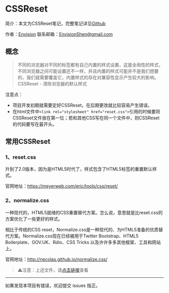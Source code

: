 # CSSReset

简介：本文为CSSReset笔记，完整笔记详见[Github](https://github.com/MrEnvision/Front-end_learning_notes)

作者：[Envision](https://github.com/MrEnvision)         联系邮箱：[EnvisionShen@gmail.com](mailto:EnvisionShen@gmail.com)



## 概念

> 不同的浏览器对不同的标签都有自己内置的样式设置，这是全局性的样式，不同浏览器之间可能设置还不一样，并且内置的样式可能并不是我们想要的，我们就需要覆盖它，内置样式的存在对兼容性显示产生较大的影响。  CSSReset - 清除浏览器的默认样式
>

注意点：

- 项目开发初期就需要定好CSSReset，在后期更改就比较容易产生错误。
- 在html文件中`<link rel="stylesheet" href="reset.css">`引用的时候要将CSSReset文件放在第一位；若和其他CSS写在同一个文件中，则CSSReset的代码要写在最开头。



## 常用CSSReset

### 1、reset.css

升到了2.0版本，因为是HTML5时代了，样式包含了HTML5标签的重置默认样式。

官网地址：https://meyerweb.com/eric/tools/css/reset/

### 2、normalize.css

一种现代的，HTML5就绪的CSS重置替代方案。怎么说，意思就是比reset.css的方案优化了一些更好的样式。

相比于传统的CSS reset，Normalize.css是一种现代的、为HTML5准备的优质替代方案。Normalize.css现在已经被用于Twitter Bootstrap、HTML5 Boilerplate、GOV.UK、Rdio、CSS Tricks 以及许许多多其他框架、工具和网站上。

官网地址：http://necolas.github.io/normalize.css/



> ⚠️注意：上述文件，请[点击链接](./CSSReset)查看



------

如果发现本项目有错误，欢迎提交 issues 指正。